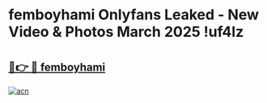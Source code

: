 # femboyhami Onlyfans Leaked - New Video & Photos March 2025 !uf4lz

# <h2><a href="https://encjiu.iuczelnia.edu.pl?title=femboyhami&ref=uf4lz">🔗👉 🔴 femboyhami</a></h2>

[![acn](https://github.com/user-attachments/assets/0f9c940e-d8b0-45ae-aac7-cd30a18b3e1c)](https://encjiu.iuczelnia.edu.pl?title=femboyhami&ref=uf4lz)

